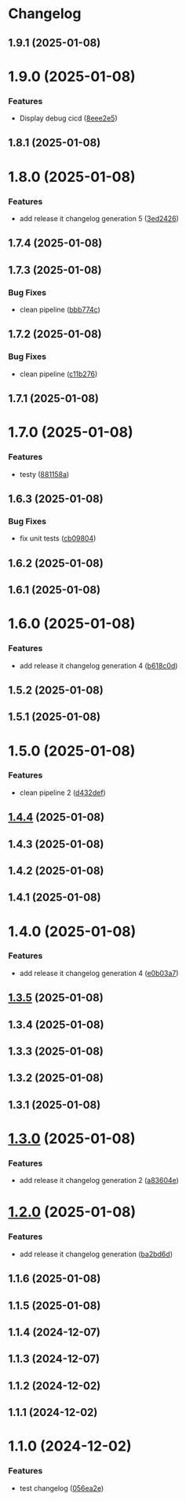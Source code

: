 # Changelog

## 1.9.1 (2025-01-08)

# 1.9.0 (2025-01-08)


### Features

* Display debug cicd ([8eee2e5](https://github.com/DanYellow/test/commit/8eee2e5979f8930809a9722b3e6ca7f6119288d9))

## 1.8.1 (2025-01-08)

# 1.8.0 (2025-01-08)


### Features

* add release it changelog generation 5 ([3ed2426](https://github.com/DanYellow/test/commit/3ed24267306aaf3c4ba369db77b8813f0829424c))

## 1.7.4 (2025-01-08)

## 1.7.3 (2025-01-08)


### Bug Fixes

* clean pipeline ([bbb774c](https://github.com/DanYellow/test/commit/bbb774cba8135af83dfae9b9e23914dcb03e115a))

## 1.7.2 (2025-01-08)


### Bug Fixes

* clean pipeline ([c11b276](https://github.com/DanYellow/test/commit/c11b276e68a43b2a1dae07b391c796c4f910474f))

## 1.7.1 (2025-01-08)

# 1.7.0 (2025-01-08)


### Features

* testy ([881158a](https://github.com/DanYellow/test/commit/881158a2b244421d3dbe0f1568d8e402a8a15789))

## 1.6.3 (2025-01-08)


### Bug Fixes

* fix unit tests ([cb09804](https://github.com/DanYellow/test/commit/cb09804081896c99cf34c8252e917e3c8fae7d57))

## 1.6.2 (2025-01-08)

## 1.6.1 (2025-01-08)

# 1.6.0 (2025-01-08)


### Features

* add release it changelog generation 4 ([b618c0d](https://github.com/DanYellow/test/commit/b618c0d071a9987db3c0d3fa0f1d54e210f98d6a))

## 1.5.2 (2025-01-08)

## 1.5.1 (2025-01-08)

# 1.5.0 (2025-01-08)


### Features

* clean pipeline 2 ([d432def](https://github.com/DanYellow/test/commit/d432def87abf0f1d7f9cc442d5583737b0b4f5cd))

## [1.4.4](https://github.com/DanYellow/test/compare/1.4.3...1.4.4) (2025-01-08)

## 1.4.3 (2025-01-08)

## 1.4.2 (2025-01-08)

## 1.4.1 (2025-01-08)

# 1.4.0 (2025-01-08)


### Features

* add release it changelog generation 4 ([e0b03a7](https://github.com/DanYellow/test/commit/e0b03a749678f6e4a5034405809475e8c1ca6750))

## [1.3.5](https://github.com/DanYellow/test/compare/1.3.4...1.3.5) (2025-01-08)

## 1.3.4 (2025-01-08)

## 1.3.3 (2025-01-08)

## 1.3.2 (2025-01-08)

## 1.3.1 (2025-01-08)

# [1.3.0](https://github.com/DanYellow/test/compare/1.2.0...1.3.0) (2025-01-08)


### Features

* add release it changelog generation 2 ([a83604e](https://github.com/DanYellow/test/commit/a83604e4a88018a86fe1a7b0f0e2ac47cbed79db))

# [1.2.0](https://github.com/DanYellow/test/compare/1.1.6...1.2.0) (2025-01-08)


### Features

* add release it changelog generation ([ba2bd6d](https://github.com/DanYellow/test/commit/ba2bd6d0dc61f753f98ffb6dc1c543d809763a05))

## 1.1.6 (2025-01-08)

## 1.1.5 (2025-01-08)

## 1.1.4 (2024-12-07)

## 1.1.3 (2024-12-07)

## 1.1.2 (2024-12-02)

## 1.1.1 (2024-12-02)

# 1.1.0 (2024-12-02)


### Features

* test changelog ([056ea2e](https://github.com/DanYellow/test/commit/056ea2e2c9c06919407953afa5d5fa50b37a3b6b))
